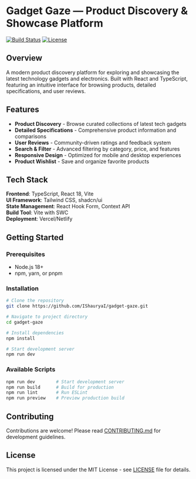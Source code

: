 # Gadget Gaze — Product Discovery & Showcase Platform

[![Build Status](https://img.shields.io/github/workflow/status/IShauryaI/gadget-gaze/CI)](https://github.com/IShauryaI/gadget-gaze/actions)
[![License](https://img.shields.io/github/license/IShauryaI/gadget-gaze)](LICENSE)

## Overview

A modern product discovery platform for exploring and showcasing the latest technology gadgets and electronics. Built with React and TypeScript, featuring an intuitive interface for browsing products, detailed specifications, and user reviews.

## Features

- **Product Discovery** - Browse curated collections of latest tech gadgets
- **Detailed Specifications** - Comprehensive product information and comparisons
- **User Reviews** - Community-driven ratings and feedback system
- **Search & Filter** - Advanced filtering by category, price, and features
- **Responsive Design** - Optimized for mobile and desktop experiences
- **Product Wishlist** - Save and organize favorite products

## Tech Stack

**Frontend**: TypeScript, React 18, Vite  
**UI Framework**: Tailwind CSS, shadcn/ui  
**State Management**: React Hook Form, Context API  
**Build Tool**: Vite with SWC  
**Deployment**: Vercel/Netlify

## Getting Started

### Prerequisites
- Node.js 18+
- npm, yarn, or pnpm

### Installation
```bash
# Clone the repository
git clone https://github.com/IShauryaI/gadget-gaze.git

# Navigate to project directory
cd gadget-gaze

# Install dependencies
npm install

# Start development server
npm run dev
```

### Available Scripts
```bash
npm run dev        # Start development server
npm run build      # Build for production
npm run lint       # Run ESLint
npm run preview    # Preview production build
```

## Contributing

Contributions are welcome! Please read [CONTRIBUTING.md](CONTRIBUTING.md) for development guidelines.

## License

This project is licensed under the MIT License - see [LICENSE](LICENSE) file for details.